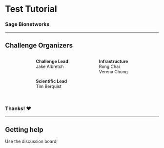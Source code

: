 # Test Tutorial

### Sage Bionetworks

---

## Challenge Organizers

<div style="display: flex; justify-content: space-evenly; align-items: flex-start;">
<div>

**Challenge Lead** </br>
Jake Albretch </br>
</br>

**Scientific Lead** </br>
Tim Berquist

</div>
<div>

**Infrastructure** <br>
Rong Chai <br>
Verena Chung

</div>
</div>
<br>

### Thanks! :heart:

---

## Getting help

Use the discussion board!
